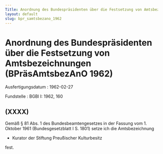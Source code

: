 ```yaml
---
Title: Anordnung des Bundespräsidenten über die Festsetzung von Amtsbezeichnungen
layout: default
slug: bpr_samtsbezano_1962
---
```


# Anordnung des Bundespräsidenten über die Festsetzung von Amtsbezeichnungen (BPräsAmtsbezAnO 1962)

Ausfertigungsdatum
:   1962-02-27

Fundstelle
:   BGBl I: 1962, 160



## (XXXX)

Gemäß § 81 Abs. 1 des Bundesbeamtengesetzes in der Fassung vom 1.
Oktober 1961 (Bundesgesetzblatt I S. 1801) setze ich die
Amtsbezeichnung

*   Kurator der Stiftung Preußischer Kulturbesitz



fest.

